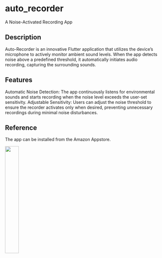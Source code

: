 # auto_recorder
A Noise-Activated Recording App

## Description
Auto-Recorder is an innovative Flutter application that utilizes the device’s microphone to actively monitor ambient sound levels. When the app detects noise above a predefined threshold, it automatically initiates audio recording, capturing the surrounding sounds.

## Features
Automatic Noise Detection: The app continuously listens for environmental sounds and starts recording when the noise level exceeds the user-set sensitivity.
Adjustable Sensitivity: Users can adjust the noise threshold to ensure the recorder activates only when desired, preventing unnecessary recordings during minimal noise disturbances.

## Reference
The app can be installed from the Amazon Appstore.

<a href="https://www.amazon.com/gp/product/B0D4WCRFTM/ref=mas_pm_NoiseRecorder">
<img src="https://github.com/tomoyu719/auto-recorder/assets/29626818/c39df08d-a577-4fc8-a62c-fe05418b93d8" width="30%">
</a>
